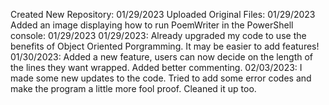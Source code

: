 Created New Repository: 01/29/2023
Uploaded Original Files: 01/29/2023
Added an image displaying how to run PoemWriter in the PowerShell console: 01/29/2023 
01/29/2023: Already upgraded my code to use the benefits of Object Oriented Porgramming. It may be easier to add features! 
01/30/2023: Added a new feature, users can now decide on the length of the lines they want wrapped. Added better commenting.
02/03/2023: I made some new updates to the code. Tried to add some error codes and make the program a little more fool proof. Cleaned it up too.
